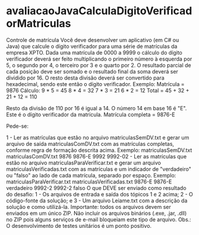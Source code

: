 # avaliacaoJavaCalculaDigitoVerificadorMatriculas


Controle de matrícula
Você deve desenvolver um aplicativo (em C# ou Java) que calcule o dígito verificador para uma série
de matrículas da empresa XPTO.
Dada uma matrícula de 0000 a 9999 o cálculo do dígito verificador deverá ser feito multiplicando o
primeiro número à esquerda por 5, o segundo por 4, o terceiro por 3 e o quarto por 2. O resultado parcial de
cada posição deve ser somado e o resultado final da soma deverá ser dividido por 16. O resto desta divisão
deverá ser convertido para hexadecimal, sendo este então o dígito verificador.
Exemplo: Matrícula = 9876
Cálculo:
9 * 5 = 45
8 * 4 = 32
7 * 3 = 21
6 * 2 = 12
Total = 45 + 32 + 21 + 12 = 110


Resto da divisão de 110 por 16 é igual a 14.
O número 14 em base 16 é "E". Este é o dígito verificador da matrícula.
Matrícula completa = 9876-E

Pede-se:

1 - Ler as matrículas que estão no arquivo matriculasSemDV.txt e gerar um arquivo de saída
matriculasComDV.txt com as matrículas completas, conforme regra de formação descrita acima.
Exemplo:
matriculasSemDV.txt matriculasComDV.txt
9876 9876-E
9992 9992-02 - Ler as matrículas que estão no arquivo matriculasParaVerificar.txt e gerar um arquivo
matriculasVerificadas.txt com as matrículas e um indicador de "verdadeiro" ou "falso" ao lado de cada
matrícula, separado por espaço.
Exemplo:
matriculasParaVerificar.txt matriculasVerificadas.txt
9876-E 9876-E verdadeiro
9992-2 9992-2 falso
O que DEVE ser enviado como resultado do desafio:
1 - Os arquivos de entrada e saída dos tópicos 1 e 2 acima;
2 - O código-fonte da solução; e
3 - Um arquivo Leiame.txt com a descrição da solução e como utilizá-la.
Importante: todos os arquivos devem ser enviados em um único ZIP. Não incluir os arquivos binários (.exe,
.jar, .dll) no ZIP pois alguns serviços de e-mail bloqueiam este tipo de arquivo.
Obs.: O desenvolvimento de testes unitários é um ponto positivo.
